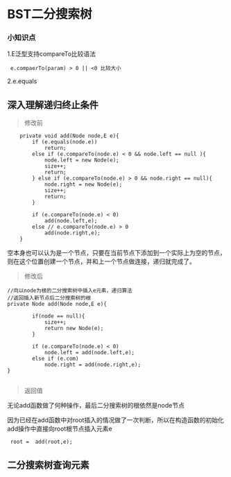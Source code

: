 # BST二分搜索树

### 小知识点
1.E泛型支持compareTo比较语法
   ```
    e.compaerTo(param) > 0 || <0 比较大小
   ```
2.e.equals

## 深入理解递归终止条件
>修改前
```
    private void add(Node node,E e){
        if (e.equals(node.e))
            return;
        else if (e.compareTo(node.e) < 0 && node.left == null ){
            node.left = new Node(e);
            size++;
            return;
        } else if (e.compareTo(node.e) > 0 && node.right == null){
            node.right = new Node(e);
            size++;
            return;
        }

        if (e.compareTo(node.e) < 0)
            add(node.left,e);
        else // e.compareTo(node.e) > 0
            add(node.right,e);
    }
```
空本身也可以认为是一个节点，只要在当前节点下添加到一个实际上为空的节点，则在这个位置创建一个节点，并和上一个节点做连接，递归就完成了。
>修改后
```
//向以node为根的二分搜索树中插入e元素，递归算法
//返回插入新节点后二分搜索树的根
private Node add(Node node,E e){

        if(node == null){
            size++;
            return new Node(e);
        }

        if (e.compareTo(node.e) < 0)
            node.left = add(node.left,e);
        else if (e.com)
            node.right = add(node.right,e);
}
    
```
>返回值

无论add函数做了何种操作，最后二分搜索树的根依然是node节点

因为已经在add函数中对root插入的情况做了一次判断，所以在构造函数的初始化add操作中直接向root根节点插入元素e
```
 root =  add(root,e);
```

## 二分搜索树查询元素


